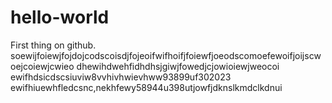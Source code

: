 # hello-world
First thing on github.
soewijfoiewjfojdojcodscoisdjfojeoifwifhoifjfoiewfjoeodscomoefewoifjoijscwoejcoiewjcwieo
dhewihdwehfidhdhsjgiwjfowedjcjowioiewjweocoi
ewifhdsicdscsiuviw8vvhivhwievhww93899uf302023
ewifhiuewhfledcsnc,nekhfewy58944u398utjowfjdknslkmdclkdnui

